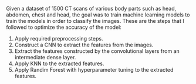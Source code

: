 Given a dataset of 1500 CT scans of various body parts such as head, abdomen, chest and head, the goal was to train machine learning models to train the models in order to classify the images. These are the steps that I followed to optimize the accuracy of the model:
 1. Apply required preprocessing steps.
 2. Construct a CNN to extract the features from the images.
 3. Extract the features constructed by the convolutional layers from an intermediate dense layer.
 4. Apply KNN to the extracted features.
 5. Apply Randim Forest with hyperparameter tuning to the extracted features.
 
 
